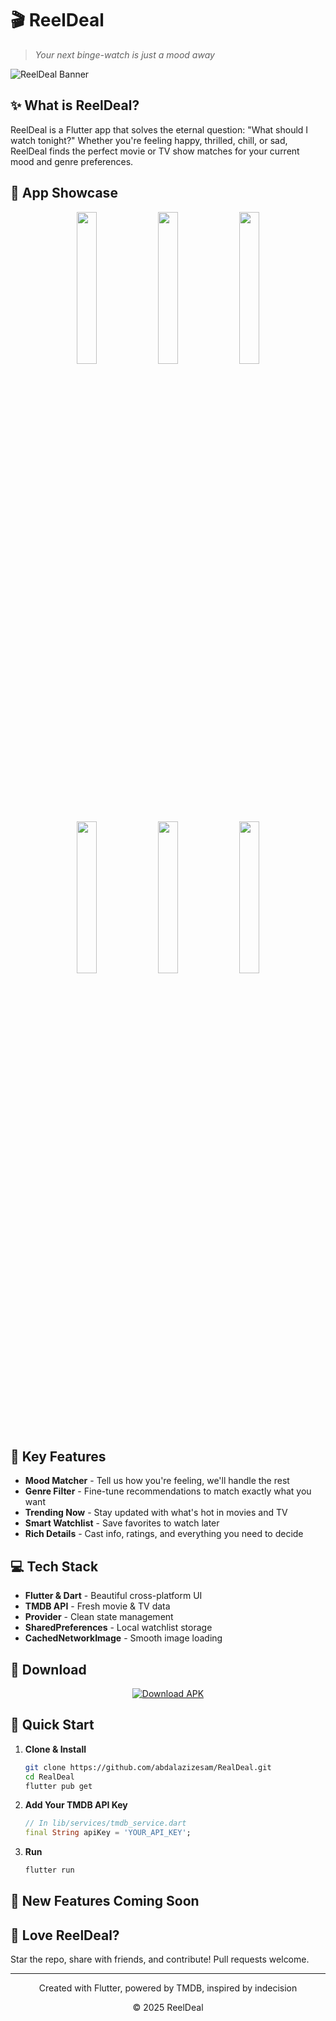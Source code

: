 # 🎬 ReelDeal 
> *Your next binge-watch is just a mood away*

![ReelDeal Banner](https://i.ibb.co/5h0gP4ZC/reeldeal-banner.png)

## ✨ What is ReelDeal?

ReelDeal is a Flutter app that solves the eternal question: "What should I watch tonight?" Whether you're feeling happy, thrilled, chill, or sad, ReelDeal finds the perfect movie or TV show matches for your current mood and genre preferences.

## 📱 App Showcase

<div align="center">
  <img src="https://i.ibb.co/PzGnT01K/Mu-Mu12-20250505-111559.png" width="25%" />
  <img src="https://i.ibb.co/VYjpH00T/Mu-Mu12-20250505-111621.png" width="25%" /> 
  <img src="https://i.ibb.co/gZ1MwPDV/Mu-Mu12-20250505-111627.png" width="25%" />
  <img src="https://i.ibb.co/4ZKTGLh0/Mu-Mu12-20250505-111701.png" width="25%" />
  <img src="https://i.ibb.co/vxPXqx2W/Mu-Mu12-20250505-111711.png" width="25%" />
  <img src="https://i.ibb.co/84c1QJDX/Mu-Mu12-20250505-111726.png" width="25%" />
</div>

## 🚀 Key Features

- **Mood Matcher** - Tell us how you're feeling, we'll handle the rest
- **Genre Filter** - Fine-tune recommendations to match exactly what you want
- **Trending Now** - Stay updated with what's hot in movies and TV
- **Smart Watchlist** - Save favorites to watch later
- **Rich Details** - Cast info, ratings, and everything you need to decide

## 💻 Tech Stack

- **Flutter & Dart** - Beautiful cross-platform UI
- **TMDB API** - Fresh movie & TV data
- **Provider** - Clean state management
- **SharedPreferences** - Local watchlist storage
- **CachedNetworkImage** - Smooth image loading

## 📲 Download

<div align="center">
  <a href="https://github.com/abdalazizesam/RealDeal/releases/download/v1.4.0/ReelDealv1.4.0.apk">
    <img src="https://i.ibb.co/zVQDK09g/apk.png" alt="Download APK" />
  </a>
</div>

## 🏁 Quick Start

1. **Clone & Install**
   ```bash
   git clone https://github.com/abdalazizesam/RealDeal.git
   cd RealDeal
   flutter pub get
   ```

2. **Add Your TMDB API Key**
   ```dart
   // In lib/services/tmdb_service.dart
   final String apiKey = 'YOUR_API_KEY';
   ```

3. **Run**
   ```bash
   flutter run
   ```

## 🔮 New Features Coming Soon



## 💖 Love ReelDeal?

Star the repo, share with friends, and contribute! Pull requests welcome.

---

<div align="center">
  <p>Created with Flutter, powered by TMDB, inspired by indecision</p>
  <p>© 2025 ReelDeal</p>
</div>
